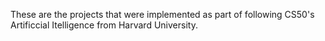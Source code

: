 These are the projects that were implemented as part of following CS50's Artificcial Itelligence from Harvard University. 
